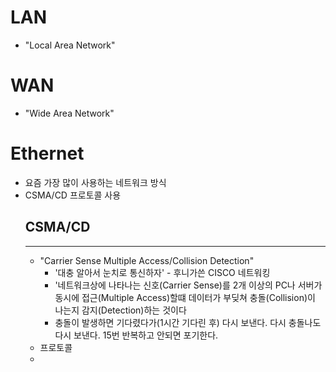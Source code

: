 # LAN 

- "Local Area Network"

# WAN 

- "Wide Area Network"

# Ethernet

- 요즘 가장 많이 사용하는 네트워크 방식
- CSMA/CD 프로토콜 사용
    ## CSMA/CD
    ---
    - "Carrier Sense Multiple Access/Collision Detection" 
      - '대충 알아서 눈치로 통신하자' - 후니가쓴 CISCO 네트워킹
      - '네트워크상에 나타나는 신호(Carrier Sense)를 2개 이상의 PC나 서버가 동시에 접근(Multiple Access)할떄 데이터가 부딪쳐 충돌(Collision)이 나는지 감지(Detection)하는 것이다
      - 충돌이 발생하면 기다렸다가(1시간 기다린 후) 다시 보낸다. 다시 충돌나도 다시 보낸다. 15번 반복하고 안되면 포기한다.
    - 프로토콜
    - 